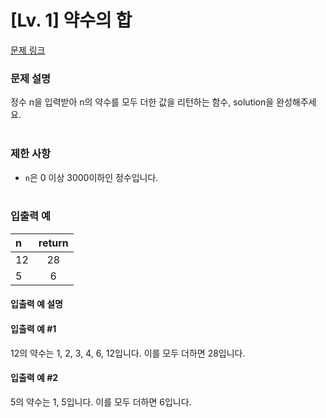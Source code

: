# [Lv. 1] 약수의 합
[문제 링크](https://school.programmers.co.kr/learn/courses/30/lessons/12928?language=python3) 

### 문제 설명
정수 n을 입력받아 n의 약수를 모두 더한 값을 리턴하는 함수, solution을 완성해주세요.
<br/><br/>

### 제한 사항
- `n`은 0 이상 3000이하인 정수입니다.
<br/><br/>

### 입출력 예
| n | return |
|:--|:------:|
|12|    28   |
| 5 |     6   |

#### 입출력 예 설명
#### 입출력 예 #1
12의 약수는 1, 2, 3, 4, 6, 12입니다. 이를 모두 더하면 28입니다.

#### 입출력 예 #2
5의 약수는 1, 5입니다. 이를 모두 더하면 6입니다.